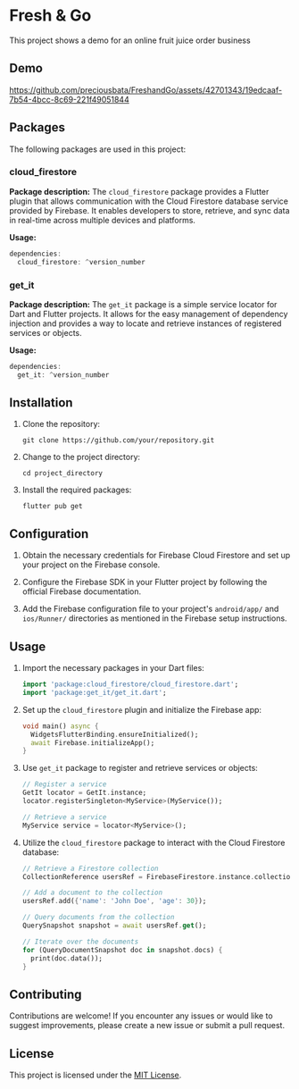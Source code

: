 # Fresh & Go

This project shows a demo for an online fruit juice order business

## Demo

https://github.com/preciousbata/FreshandGo/assets/42701343/19edcaaf-7b54-4bcc-8c69-221f49051844


## Packages

The following packages are used in this project:

### cloud_firestore

**Package description:** The `cloud_firestore` package provides a Flutter plugin that allows communication with the Cloud Firestore database service provided by Firebase. It enables developers to store, retrieve, and sync data in real-time across multiple devices and platforms.

**Usage:**

```dart
dependencies:
  cloud_firestore: ^version_number
```

### get_it

**Package description:** The `get_it` package is a simple service locator for Dart and Flutter projects. It allows for the easy management of dependency injection and provides a way to locate and retrieve instances of registered services or objects.

**Usage:**

```dart
dependencies:
  get_it: ^version_number
```

## Installation

1. Clone the repository:

   ```shell
   git clone https://github.com/your/repository.git
   ```

2. Change to the project directory:

   ```shell
   cd project_directory
   ```

3. Install the required packages:

   ```shell
   flutter pub get
   ```

## Configuration

1. Obtain the necessary credentials for Firebase Cloud Firestore and set up your project on the Firebase console.

2. Configure the Firebase SDK in your Flutter project by following the official Firebase documentation.

3. Add the Firebase configuration file to your project's `android/app/` and `ios/Runner/` directories as mentioned in the Firebase setup instructions.

## Usage

1. Import the necessary packages in your Dart files:

   ```dart
   import 'package:cloud_firestore/cloud_firestore.dart';
   import 'package:get_it/get_it.dart';
   ```

2. Set up the `cloud_firestore` plugin and initialize the Firebase app:

   ```dart
   void main() async {
     WidgetsFlutterBinding.ensureInitialized();
     await Firebase.initializeApp();
   }
   ```

3. Use `get_it` package to register and retrieve services or objects:

   ```dart
   // Register a service
   GetIt locator = GetIt.instance;
   locator.registerSingleton<MyService>(MyService());

   // Retrieve a service
   MyService service = locator<MyService>();
   ```

4. Utilize the `cloud_firestore` package to interact with the Cloud Firestore database:

   ```dart
   // Retrieve a Firestore collection
   CollectionReference usersRef = FirebaseFirestore.instance.collection('users');

   // Add a document to the collection
   usersRef.add({'name': 'John Doe', 'age': 30});

   // Query documents from the collection
   QuerySnapshot snapshot = await usersRef.get();

   // Iterate over the documents
   for (QueryDocumentSnapshot doc in snapshot.docs) {
     print(doc.data());
   }
   ```

## Contributing

Contributions are welcome! If you encounter any issues or would like to suggest improvements, please create a new issue or submit a pull request.

## License

This project is licensed under the [MIT License](LICENSE).
